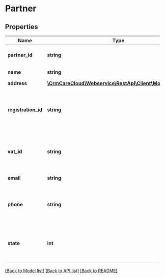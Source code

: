 # Partner

## Properties
Name | Type | Description | Notes
------------ | ------------- | ------------- | -------------
**partner_id** | **string** | The unique ID of the company. | [optional] 
**name** | **string** | Name of the company. | 
**address** | [**\CrmCareCloud\Webservice\RestApi\Client\Model\Address**](Address.md) |  | [optional] 
**registration_id** | **string** | Company registration number. National Registration unique ID of the company. | [optional] 
**vat_id** | **string** | VAT registration number. Value Added Tax unique ID of the company. | [optional] 
**email** | **string** | Email of the company. | [optional] 
**phone** | **string** | Phone number of the company with international prefix (420000000). | [optional] 
**state** | **int** | State of the partner. *Possible values are: 0 - deleted / 1- active * | [optional] 

[[Back to Model list]](../../README.md#documentation-for-models) [[Back to API list]](../../README.md#documentation-for-api-endpoints) [[Back to README]](../../README.md)


